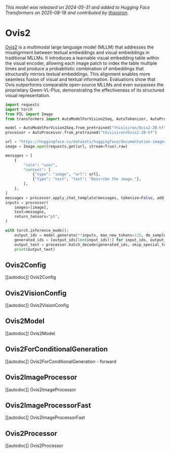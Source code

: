 <!--Copyright 2025 The HuggingFace Team. All rights reserved.

Licensed under the Apache License, Version 2.0 (the "License"); you may not use this file except in compliance with
the License. You may obtain a copy of the License at

http://www.apache.org/licenses/LICENSE-2.0

Unless required by applicable law or agreed to in writing, software distributed under the License is distributed on
an "AS IS" BASIS, WITHOUT WARRANTIES OR CONDITIONS OF ANY KIND, either express or implied. See the License for the
specific language governing permissions and limitations under the License.

⚠️ Note that this file is in Markdown but contain specific syntax for our doc-builder (similar to MDX) that may not be
rendered properly in your Markdown viewer.

-->
*This model was released on 2024-05-31 and added to Hugging Face Transformers on 2025-08-18 and contributed by [thisisiron](https://huggingface.co/thisisiron).*

# Ovis2

[Ovis2](https://huggingface.co/papers/2405.20797) is a multimodal large language model (MLLM) that addresses the misalignment between textual embeddings and visual embeddings in traditional MLLMs. It introduces a learnable visual embedding table within the visual encoder, allowing each image patch to index the table multiple times and produce a probabilistic combination of embeddings that structurally mirrors textual embeddings. This alignment enables more seamless fusion of visual and textual information. Evaluations show that Ovis outperforms comparable open-source MLLMs and even surpasses the proprietary Qwen-VL-Plus, demonstrating the effectiveness of its structured visual representation.

<hfoptions id="usage">
<hfoption id="AutoModel">

```py
import requests
import torch
from PIL import Image
from transformers import AutoModelForVision2Seq, AutoTokenizer, AutoProcessor

model = AutoModelForVision2Seq.from_pretrained("thisisiron/Ovis2-2B-hf", dtype="auto")
processor = AutoProcessor.from_pretrained("thisisiron/Ovis2-2B-hf")

url = "https://huggingface.co/datasets/huggingface/documentation-images/resolve/main/pipeline-cat-chonk.jpeg"
image = Image.open(requests.get(url, stream=True).raw)

messages = [
    {
        "role": "user",
        "content": [
            {"type": "image", "url": url},
            {"type": "text", "text": "Describe the image."},
        ],
    },
]
messages = processor.apply_chat_template(messages, tokenize=False, add_generation_prompt=True)
inputs = processor(
    images=[image],
    text=messages,
    return_tensors="pt",
)

with torch.inference_mode():
    output_ids = model.generate(**inputs, max_new_tokens=128, do_sample=False)
    generated_ids = [output_ids[len(input_ids):] for input_ids, output_ids in zip(inputs.input_ids, output_ids)]
    output_text = processor.batch_decode(generated_ids, skip_special_tokens=True)
    print(output_text)
```

</hfoption>
</hfoptions>

## Ovis2Config

[[autodoc]] Ovis2Config

## Ovis2VisionConfig

[[autodoc]] Ovis2VisionConfig

## Ovis2Model

[[autodoc]] Ovis2Model

## Ovis2ForConditionalGeneration

[[autodoc]] Ovis2ForConditionalGeneration
    - forward

## Ovis2ImageProcessor

[[autodoc]] Ovis2ImageProcessor

## Ovis2ImageProcessorFast

[[autodoc]] Ovis2ImageProcessorFast

## Ovis2Processor

[[autodoc]] Ovis2Processor
